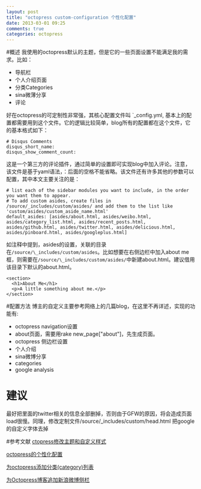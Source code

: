 ```yaml
---
layout: post
title: "octopress custom-configuration 个性化配置"
date: 2013-03-01 09:25
comments: true
categories: octopress
---
```

#概述
我使用的octopress默认的主题，但是它的一些页面设置不能满足我的需求。比如：

* 导航栏
* 个人介绍页面
* 分类Categories
* sina微薄分享
* 评论

好在octopress的可定制性非常强，其核心配置文件叫 `_config.yml,  基本上的配置都需要用到这个文件。它的逻辑比较简单，blog所有的配置都在这个文件，它的基本格式如下：
```
# Disqus Comments
disqus_short_name: 
disqus_show_comment_count:
```
这是一个第三方的评论插件，通过简单的设置即可实现blog中加入评论。注意，该文件是基于yaml语法，：后面的空格不能省略。该文件还有许多其他的参数可以配置，其中本文主要关注的是：
```
# list each of the sidebar modules you want to include, in the order you want them to appear.
# To add custom asides, create files in /source/_includes/custom/asides/ and add them to the list like 'custom/asides/custom_aside_name.html'
default_asides: [asides/about.html, asides/weibo.html, asides/category_list.html, asides/recent_posts.html, asides/github.html, asides/twitter.html, asides/delicious.html, asides/pinboard.html, asides/googleplus.html]
```
如注释中提到，asides的设置，关联的目录在`/source/\_includes/custom/asides`。比如想要在右侧边栏中加入about me框，则需要在`/source/\_includes/custom/asides/`中新建about.html。建议借用该目录下默认的about.html。
```
<section>
  <h1>About Me</h1>
  <p>A little something about me.</p>
</section>
```
<!--more-->
#配置方法
博主的自定义主要参考网络上的几篇blog，在这里不再详述，实现的功能有:

* octopress navigation设置
* about页面，需要用rake new_page["about"]，先生成页面。
* octopress 侧边栏设置
* 个人介绍
* sina微博分享
* categories
* google analysis

# 建议
最好把里面的twitter相关的信息全部删掉，否则由于GFW的原因，将会造成页面load很慢。同理，修改定制文件/source/_includes/custom/head.html 把google的自定义字体去掉

#参考文献
[ctopress修改主题和自定义样式](http://yanping.me/cn/blog/2012/01/07/theming-and-customization/)

[octopress的个性化配置](http://linyi.herokuapp.com/blog/config-octopress.html)

[为octopress添加分类(category)列表](http://codemacro.com/2012/07/18/add-category-list-to-octopress/)

[为Octopress博客追加新浪微博侧栏](http://programus.github.com/blog/2012/03/03/add-weibo-sidebar-into-octopress/)

